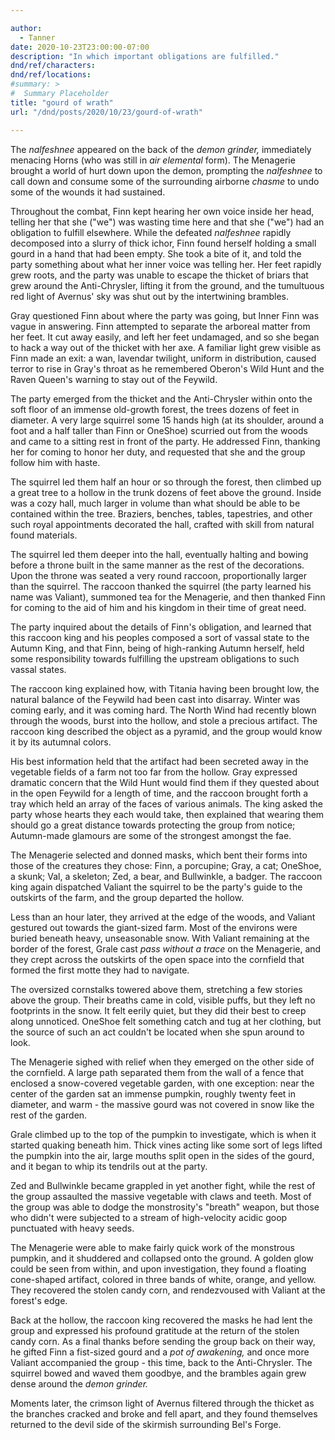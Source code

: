 ```yaml
---

author:
  - Tanner
date: 2020-10-23T23:00:00-07:00
description: "In which important obligations are fulfilled."
dnd/ref/characters:
dnd/ref/locations:
#summary: >
#  Summary Placeholder
title: "gourd of wrath"
url: "/dnd/posts/2020/10/23/gourd-of-wrath"

---
```


The _nalfeshnee_ appeared on the back of the _demon grinder,_ immediately menacing Horns (who was still in _air elemental_ form). The Menagerie brought a world of hurt down upon the demon, prompting the _nalfeshnee_ to call down and consume some of the surrounding airborne _chasme_ to undo some of the wounds it had sustained.

Throughout the combat, Finn kept hearing her own voice inside her head, telling her that she ("we") was wasting time here and that she ("we") had an obligation to fulfill elsewhere. While the defeated _nalfeshnee_ rapidly decomposed into a slurry of thick ichor, Finn found herself holding a small gourd in a hand that had been empty. She took a bite of it, and told the party something about what her inner voice was telling her. Her feet rapidly grew roots, and the party was unable to escape the thicket of briars that grew around the Anti-Chrysler, lifting it from the ground, and the tumultuous red light of Avernus' sky was shut out by the intertwining brambles.

Gray questioned Finn about where the party was going, but Inner Finn was vague in answering. Finn attempted to separate the arboreal matter from her feet. It cut away easily, and left her feet undamaged, and so she began to hack a way out of the thicket with her axe. A familiar light grew visible as Finn made an exit: a wan, lavendar twilight, uniform in distribution, caused terror to rise in Gray's throat as he remembered Oberon's Wild Hunt and the Raven Queen's warning to stay out of the Feywild.

The party emerged from the thicket and the Anti-Chrysler within onto the soft floor of an immense old-growth forest, the trees dozens of feet in diameter. A very large squirrel some 15 hands high (at its shoulder, around a foot and a half taller than Finn or OneShoe) scurried out from the woods and came to a sitting rest in front of the party. He addressed Finn, thanking her for coming to honor her duty, and requested that she and the group follow him with haste.

The squirrel led them half an hour or so through the forest, then climbed up a great tree to a hollow in the trunk dozens of feet above the ground. Inside was a cozy hall, much larger in volume than what should be able to be contained within the tree. Braziers, benches, tables, tapestries, and other such royal appointments decorated the hall, crafted with skill from natural found materials.

The squirrel led them deeper into the hall, eventually halting and bowing before a throne built in the same manner as the rest of the decorations. Upon the throne was seated a very round raccoon, proportionally larger than the squirrel. The raccoon thanked the squirrel (the party learned his name was Valiant), summoned tea for the Menagerie, and then thanked Finn for coming to the aid of him and his kingdom in their time of great need.

The party inquired about the details of Finn's obligation, and learned that this raccoon king and his peoples composed a sort of vassal state to the Autumn King, and that Finn, being of high-ranking Autumn herself, held some responsibility towards fulfilling the upstream obligations to such vassal states.

The raccoon king explained how, with Titania having been brought low, the natural balance of the Feywild had been cast into disarray. Winter was coming early, and it was coming hard. The North Wind had recently blown through the woods, burst into the hollow, and stole a precious artifact. The raccoon king described the object as a pyramid, and the group would know it by its autumnal colors.

His best information held that the artifact had been secreted away in the vegetable fields of a farm not too far from the hollow. Gray expressed dramatic concern that the Wild Hunt would find them if they quested about in the open Feywild for a length of time, and the raccoon brought forth a tray which held an array of the faces of various animals. The king asked the party whose hearts they each would take, then explained that wearing them should go a great distance towards protecting the group from notice; Autumn-made glamours are some of the strongest amongst the fae.

The Menagerie selected and donned masks, which bent their forms into those of the creatures they chose: Finn, a porcupine; Gray, a cat; OneShoe, a skunk; Val, a skeleton; Zed, a bear, and Bullwinkle, a badger. The raccoon king again dispatched Valiant the squirrel to be the party's guide to the outskirts of the farm, and the group departed the hollow.

Less than an hour later, they arrived at the edge of the woods, and Valiant gestured out towards the giant-sized farm. Most of the environs were buried beneath heavy, unseasonable snow. With Valiant remaining at the border of the forest, Grale cast _pass without a trace_ on the Menagerie, and they crept across the outskirts of the open space into the cornfield that formed the first motte they had to navigate.

The oversized cornstalks towered above them, stretching a few stories above the group. Their breaths came in cold, visible puffs, but they left no footprints in the snow. It felt eerily quiet, but they did their best to creep along unnoticed. OneShoe felt something catch and tug at her clothing, but the source of such an act couldn't be located when she spun around to look.

The Menagerie sighed with relief when they emerged on the other side of the cornfield. A large path separated them from the wall of a fence that enclosed a snow-covered vegetable garden, with one exception: near the center of the garden sat an immense pumpkin, roughly twenty feet in diameter, and warm - the massive gourd was not covered in snow like the rest of the garden.

Grale climbed up to the top of the pumpkin to investigate, which is when it started quaking beneath him. Thick vines acting like some sort of legs lifted the pumpkin into the air, large mouths split open in the sides of the gourd, and it began to whip its tendrils out at the party.

Zed and Bullwinkle became grappled in yet another fight, while the rest of the group assaulted the massive vegetable with claws and teeth. Most of the group was able to dodge the monstrosity's "breath" weapon, but those who didn't were subjected to a stream of high-velocity acidic goop punctuated with heavy seeds.

The Menagerie were able to make fairly quick work of the monstrous pumpkin, and it shuddered and collapsed onto the ground. A golden glow could be seen from within, and upon investigation, they found a floating cone-shaped artifact, colored in three bands of white, orange, and yellow. They recovered the stolen candy corn, and rendezvoused with Valiant at the forest's edge.

Back at the hollow, the raccoon king recovered the masks he had lent the group and expressed his profound gratitude at the return of the stolen candy corn. As a final thanks before sending the group back on their way, he gifted Finn a fist-sized gourd and a _pot of awakening,_ and once more Valiant accompanied the group - this time, back to the Anti-Chrysler. The squirrel bowed and waved them goodbye, and the brambles again grew dense around the _demon grinder._

Moments later, the crimson light of Avernus filtered through the thicket as the branches cracked and broke and fell apart, and they found themselves returned to the devil side of the skirmish surrounding Bel's Forge.

